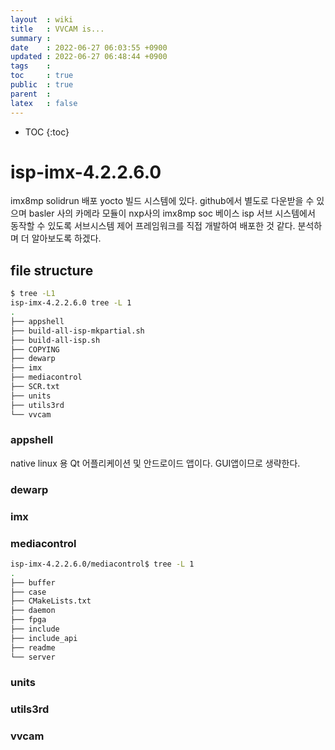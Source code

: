 ```yaml
---
layout  : wiki
title   : VVCAM is...
summary : 
date    : 2022-06-27 06:03:55 +0900
updated : 2022-06-27 06:48:44 +0900
tags    : 
toc     : true
public  : true
parent  : 
latex   : false
---
```

* TOC
{:toc}

# isp-imx-4.2.2.6.0
imx8mp solidrun 배포 yocto 빌드 시스템에 있다. github에서 별도로 다운받을 수
있으며 basler 사의 카메라 모듈이 nxp사의 imx8mp soc 베이스 isp 서브 시스템에서
동작할 수 있도록 서브시스템 제어 프레임워크를 직접 개발하여 배포한 것 같다.
분석하며 더 알아보도록 하겠다.


## file structure
```bash
$ tree -L1
isp-imx-4.2.2.6.0 tree -L 1
.
├── appshell
├── build-all-isp-mkpartial.sh
├── build-all-isp.sh
├── COPYING
├── dewarp
├── imx
├── mediacontrol
├── SCR.txt
├── units
├── utils3rd
└── vvcam
```

### appshell
native linux 용 Qt 어플리케이션 및 안드로이드 앱이다. GUI앱이므로 생략한다.  

### dewarp
### imx
### mediacontrol
```bash
isp-imx-4.2.2.6.0/mediacontrol$ tree -L 1
.
├── buffer
├── case
├── CMakeLists.txt
├── daemon
├── fpga
├── include
├── include_api
├── readme
└── server

```

### units
### utils3rd
### vvcam
 
